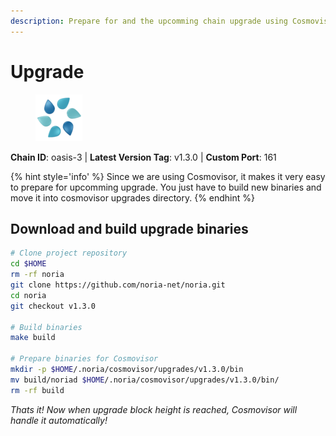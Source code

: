 ```yaml
---
description: Prepare for and the upcomming chain upgrade using Cosmovisor.
---
```


# Upgrade

<figure><img src="https://raw.githubusercontent.com/kj89/cosmos-images/main/logos/noria.png" alt=""><figcaption></figcaption></figure>

**Chain ID**: oasis-3 | **Latest Version Tag**: v1.3.0 | **Custom Port**: 161

{% hint style='info' %}
Since we are using Cosmovisor, it makes it very easy to prepare for upcomming upgrade.
You just have to build new binaries and move it into cosmovisor upgrades directory.
{% endhint %}

## Download and build upgrade binaries

```bash
# Clone project repository
cd $HOME
rm -rf noria
git clone https://github.com/noria-net/noria.git
cd noria
git checkout v1.3.0

# Build binaries
make build

# Prepare binaries for Cosmovisor
mkdir -p $HOME/.noria/cosmovisor/upgrades/v1.3.0/bin
mv build/noriad $HOME/.noria/cosmovisor/upgrades/v1.3.0/bin/
rm -rf build
```

*Thats it! Now when upgrade block height is reached, Cosmovisor will handle it automatically!*
